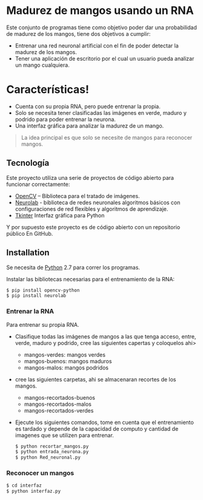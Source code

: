 # Madurez de mangos usando un RNA
Este conjunto de programas tiene como objetivo poder dar una probabilidad de madurez de los mangos, tiene dos objetivos a cumplir:
-	Entrenar una red neuronal artificial con el fin de poder detectar la madurez de los mangos.
-	Tener una aplicación de escritorio por el cual un usuario pueda analizar un mango cualquiera.

# Características!

-	Cuenta con su propia RNA, pero puede entrenar la propia.
-	Solo se necesita tener clasificadas las imágenes en verde, maduro y podrido para poder entrenar la neurona.
-	Una interfaz gráfica para analizar la madurez de un mango. 

> La idea principal es que solo se necesite
> de mangos para reconocer mangos.

## Tecnología 
Este proyecto utiliza una serie de proyectos de código abierto para funcionar correctamente:
* [OpenCV](http://opencv.org/) – Biblioteca para el tratado de imágenes.
* [Neurolab](https://pythonhosted.org/neurolab/) -  biblioteca de redes neuronales algoritmos básicos con configuraciones de red flexibles y algoritmos de aprendizaje.
* [Tkinter](https://wiki.python.org/moin/TkInter) Interfaz gráfica para Python 


Y por supuesto este proyecto es de código abierto con un repositorio público
En GitHub.

## Installation

Se necesita de [Python](https://www.python.org/) 2.7 para correr los programas.

Instalar las bibliotecas necesarias para el entrenamiento de la RNA: 

```sh
$ pip install opencv-python
$ pip install neurolab
```

### Entrenar la RNA
Para entrenar su propia RNA.
- Clasifique todas las imágenes de mangos a las que tenga acceso, entre, verde, maduro y podrido, cree las siguientes capertas y coloquelos ahi>
    - mangos-verdes:   mangos verdes
    - mangos-buenos:   mangos maduros
    - mangos-malos:    mangos podridos
- cree las siguientes carpetas, ahi se almacenaran recortes de los mangos.
    - mangos-recortados-buenos
    - mangos-recortados-malos
    - mangos-recortados-verdes

- Ejecute los siguientes comandos, tome en cuenta que el entrenamiento es tardado y depende de la capacidad de computo y cantidad de imagenes que se utilizen para entrenar.
    ```sh
    $ python recortar_mangos.py
    $ python entrada_neurona.py
    $ python Red_neuronal.py
    ```
### Reconocer un mangos
```sh
$ cd interfaz
$ python interfaz.py
```
